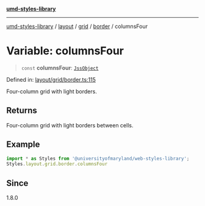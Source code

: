 [**umd-styles-library**](../../../../../../README.md)

***

[umd-styles-library](../../../../../../modules.md) / [layout](../../../../../README.md) / [grid](../../../README.md) / [border](../README.md) / columnsFour

# Variable: columnsFour

> `const` **columnsFour**: [`JssObject`](../../../../../../utilities/namespaces/transform/type-aliases/JssObject.md)

Defined in: [layout/grid/border.ts:115](https://github.com/UMD-Digital/design-system/blob/ed6189804bf5f4c4fcbe5325b54aac33ac48d614/packages/styles/source/layout/grid/border.ts#L115)

Four-column grid with light borders.

## Returns

Four-column grid with light borders between cells.

## Example

```typescript
import * as Styles from '@universityofmaryland/web-styles-library';
Styles.layout.grid.border.columnsFour
```

## Since

1.8.0
